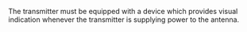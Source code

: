 The transmitter must be equipped with a device which provides visual indication whenever the transmitter is supplying power to the antenna.

